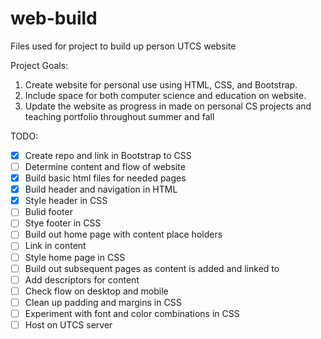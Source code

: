# web-build
Files used for project to build up person UTCS website

Project Goals:
1. Create website for personal use using HTML, CSS, and Bootstrap.
2. Include space for both computer science and education on website.
3. Update the website as progress in made on personal CS projects and teaching portfolio throughout summer and fall

TODO:
-[x] Create repo and link in Bootstrap to CSS
-[ ] Determine content and flow of website
-[x] Build basic html files for needed pages
-[x] Build header and navigation in HTML
-[x] Style header in CSS
-[ ] Bulid footer
-[ ] Stye footer in CSS
-[ ] Build out home page with content place holders
-[ ] Link in content
-[ ] Style home page in CSS
-[ ] Build out subsequent pages as content is added and linked to
-[ ] Add descriptors for content
-[ ] Check flow on desktop and mobile
-[ ] Clean up padding and margins in CSS
-[ ] Experiment with font and color combinations in CSS
-[ ] Host on UTCS server
